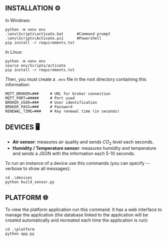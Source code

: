 ## INSTALLATION ⚙️

In Windows:
```
python -m venv env
.\env\Scripts\activate.bat      #Command prompt
.\env\Scripts\Activate.ps1      #Powershell
pip install -r requirements.txt
```

In Linux:
```
python -m venv env
source env/Scripts/activate
pip install -r requirements.txt
```

Then, you must create a `.env` file in the root directory containing this information:

```
MQTT_BROKER=###     # URL for broker connection
MQTT_PORT=#####     # Port used
BROKER_USER=###     # User identification
BROKER_PASS=###     # Password
RENEWAL_TIME=###    # Key renewal time (in seconds)
```

## DEVICES 🖥️

- **Air sensor**: measures air quality and sends $CO_2$ level each seconds.
- **Humidity / Temperature sensor**: measures humidity and temperature and sends a JSON with the information each 5-10 seconds.

To run an instance of a device use this commands (you can specify --verbose to show all messages):

```
cd .\devices
python build_sensor.py
```

## PLATFORM 🌐

To view the platform application run this command. It has a web interface to manage the application (the database linked to the application will be created automatically and recreated each time the application is run):

```
cd .\platform
python app.py
```
